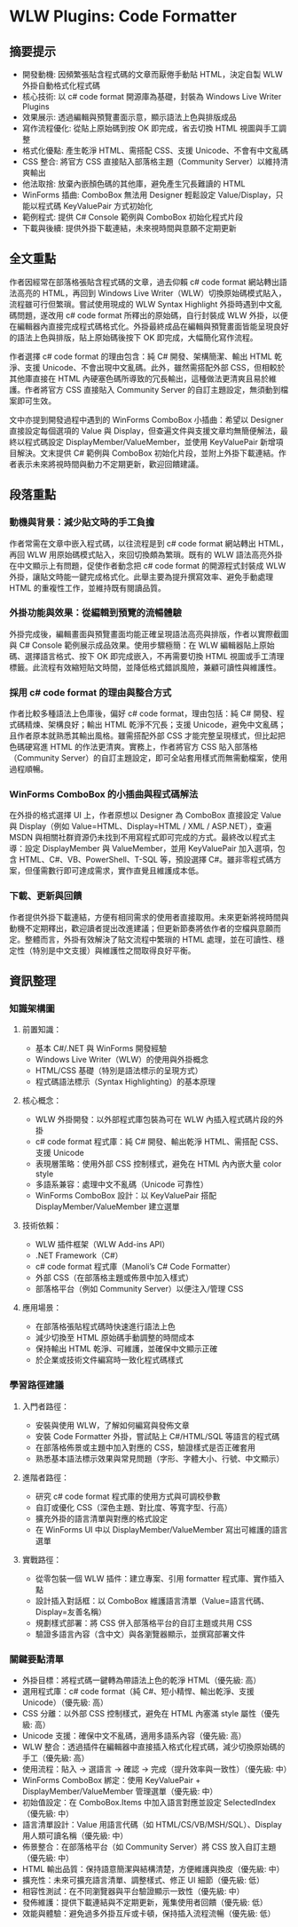 # WLW Plugins: Code Formatter

## 摘要提示
- 開發動機: 因頻繁張貼含程式碼的文章而厭倦手動貼 HTML，決定自製 WLW 外掛自動格式化程式碼
- 核心技術: 以 c# code format 開源庫為基礎，封裝為 Windows Live Writer Plugins
- 效果展示: 透過編輯與預覽畫面示意，顯示語法上色與排版成品
- 寫作流程優化: 從貼上原始碼到按 OK 即完成，省去切換 HTML 視圖與手工調整
- 格式化優點: 產生乾淨 HTML、需搭配 CSS、支援 Unicode、不會有中文亂碼
- CSS 整合: 將官方 CSS 直接貼入部落格主題（Community Server）以維持清爽輸出
- 他法取捨: 放棄內嵌顏色碼的其他庫，避免產生冗長難讀的 HTML
- WinForms 插曲: ComboBox 無法用 Designer 輕鬆設定 Value/Display，只能以程式碼 KeyValuePair 方式初始化
- 範例程式: 提供 C# Console 範例與 ComboBox 初始化程式片段
- 下載與後續: 提供外掛下載連結，未來視時間與意願不定期更新

## 全文重點
作者因經常在部落格張貼含程式碼的文章，過去仰賴 c# code format 網站轉出語法高亮的 HTML，再回到 Windows Live Writer（WLW）切換原始碼模式貼入，流程雖可行但繁瑣。嘗試使用現成的 WLW Syntax Highlight 外掛時遇到中文亂碼問題，遂改用 c# code format 所釋出的原始碼，自行封裝成 WLW 外掛，以便在編輯器內直接完成程式碼格式化。外掛最終成品在編輯與預覽畫面皆能呈現良好的語法上色與排版，貼上原始碼後按下 OK 即完成，大幅簡化寫作流程。

作者選擇 c# code format 的理由包含：純 C# 開發、架構簡潔、輸出 HTML 乾淨、支援 Unicode、不會出現中文亂碼。此外，雖然需搭配外部 CSS，但相較於其他庫直接在 HTML 內硬塞色碼所導致的冗長輸出，這種做法更清爽且易於維護。作者將官方 CSS 直接貼入 Community Server 的自訂主題設定，無須動到檔案即可生效。

文中亦提到開發過程中遇到的 WinForms ComboBox 小插曲：希望以 Designer 直接設定每個選項的 Value 與 Display，但查遍文件與支援文章均無簡便解法，最終以程式碼設定 DisplayMember/ValueMember，並使用 KeyValuePair 新增項目解決。文末提供 C# 範例與 ComboBox 初始化片段，並附上外掛下載連結。作者表示未來將視時間與動力不定期更新，歡迎回饋建議。

## 段落重點
### 動機與背景：減少貼文時的手工負擔
作者常需在文章中嵌入程式碼，以往流程是到 c# code format 網站轉出 HTML，再回 WLW 用原始碼模式貼入，來回切換頗為繁瑣。既有的 WLW 語法高亮外掛在中文顯示上有問題，促使作者動念把 c# code format 的開源程式封裝成 WLW 外掛，讓貼文時能一鍵完成格式化。此舉主要為提升撰寫效率、避免手動處理 HTML 的重複性工作，並維持既有閱讀品質。

### 外掛功能與效果：從編輯到預覽的流暢體驗
外掛完成後，編輯畫面與預覽畫面均能正確呈現語法高亮與排版，作者以實際截圖與 C# Console 範例展示成品效果。使用步驟極簡：在 WLW 編輯器貼上原始碼、選擇語言格式、按下 OK 即完成嵌入，不再需要切換 HTML 視圖或手工清理標籤。此流程有效縮短貼文時間，並降低格式錯誤風險，兼顧可讀性與維護性。

### 採用 c# code format 的理由與整合方式
作者比較多種語法上色庫後，偏好 c# code format，理由包括：純 C# 開發、程式碼精煉、架構良好；輸出 HTML 乾淨不冗長；支援 Unicode，避免中文亂碼；且作者原本就熟悉其輸出風格。雖需搭配外部 CSS 才能完整呈現樣式，但比起把色碼硬寫進 HTML 的作法更清爽。實務上，作者將官方 CSS 貼入部落格（Community Server）的自訂主題設定，即可全站套用樣式而無需動檔案，使用過程順暢。

### WinForms ComboBox 的小插曲與程式碼解法
在外掛的格式選擇 UI 上，作者原想以 Designer 為 ComboBox 直接設定 Value 與 Display（例如 Value=HTML、Display=HTML / XML / ASP.NET），查遍 MSDN 與相關社群資源仍未找到不用寫程式即可完成的方式。最終改以程式主導：設定 DisplayMember 與 ValueMember，並用 KeyValuePair 加入選項，包含 HTML、C#、VB、PowerShell、T-SQL 等，預設選擇 C#。雖非零程式碼方案，但僅需數行即可達成需求，實作直覺且維護成本低。

### 下載、更新與回饋
作者提供外掛下載連結，方便有相同需求的使用者直接取用。未來更新將視時間與動機不定期釋出，歡迎讀者提出改進建議；但更新節奏將依作者的空檔與意願而定。整體而言，外掛有效解決了貼文流程中繁瑣的 HTML 處理，並在可讀性、穩定性（特別是中文支援）與維護性之間取得良好平衡。

## 資訊整理

### 知識架構圖
1. 前置知識：  
   - 基本 C#/.NET 與 WinForms 開發經驗  
   - Windows Live Writer（WLW）的使用與外掛概念  
   - HTML/CSS 基礎（特別是語法標示的呈現方式）  
   - 程式碼語法標示（Syntax Highlighting）的基本原理

2. 核心概念：  
   - WLW 外掛開發：以外部程式庫包裝為可在 WLW 內插入程式碼片段的外掛  
   - c# code format 程式庫：純 C# 開發、輸出乾淨 HTML、需搭配 CSS、支援 Unicode  
   - 表現層策略：使用外部 CSS 控制樣式，避免在 HTML 內內嵌大量 color style  
   - 多語系兼容：處理中文不亂碼（Unicode 可靠性）  
   - WinForms ComboBox 設計：以 KeyValuePair 搭配 DisplayMember/ValueMember 建立選單

3. 技術依賴：  
   - WLW 插件框架（WLW Add-ins API）  
   - .NET Framework（C#）  
   - c# code format 程式庫（Manoli’s C# Code Formatter）  
   - 外部 CSS（在部落格主題或佈景中加入樣式）  
   - 部落格平台（例如 Community Server）以便注入/管理 CSS

4. 應用場景：  
   - 在部落格張貼程式碼時快速進行語法上色  
   - 減少切換至 HTML 原始碼手動調整的時間成本  
   - 保持輸出 HTML 乾淨、可維護，並確保中文顯示正確  
   - 於企業或技術文件編寫時一致化程式碼樣式

### 學習路徑建議
1. 入門者路徑：  
   - 安裝與使用 WLW，了解如何編寫與發佈文章  
   - 安裝 Code Formatter 外掛，嘗試貼上 C#/HTML/SQL 等語言的程式碼  
   - 在部落格佈景或主題中加入對應的 CSS，驗證樣式是否正確套用  
   - 熟悉基本語法標示效果與常見問題（字形、字體大小、行號、中文顯示）

2. 進階者路徑：  
   - 研究 c# code format 程式庫的使用方式與可調校參數  
   - 自訂或優化 CSS（深色主題、對比度、等寬字型、行高）  
   - 擴充外掛的語言清單與對應的格式設定  
   - 在 WinForms UI 中以 DisplayMember/ValueMember 寫出可維護的語言選單

3. 實戰路徑：  
   - 從零包裝一個 WLW 插件：建立專案、引用 formatter 程式庫、實作插入點  
   - 設計插入對話框：以 ComboBox 維護語言清單（Value=語言代碼、Display=友善名稱）  
   - 規劃樣式部署：將 CSS 併入部落格平台的自訂主題或共用 CSS  
   - 驗證多語言內容（含中文）與各瀏覽器顯示，並撰寫部署文件

### 關鍵要點清單
- 外掛目標：將程式碼一鍵轉為帶語法上色的乾淨 HTML（優先級: 高）
- 選用程式庫：c# code format（純 C#、短小精悍、輸出乾淨、支援 Unicode）（優先級: 高）
- CSS 分離：以外部 CSS 控制樣式，避免在 HTML 內塞滿 style 屬性（優先級: 高）
- Unicode 支援：確保中文不亂碼，適用多語系內容（優先級: 高）
- WLW 整合：透過插件在編輯器中直接插入格式化程式碼，減少切換原始碼的手工（優先級: 高）
- 使用流程：貼入 -> 選語言 -> 確認 -> 完成（提升效率與一致性）（優先級: 中）
- WinForms ComboBox 綁定：使用 KeyValuePair + DisplayMember/ValueMember 管理選單（優先級: 中）
- 初始值設定：在 ComboBox.Items 中加入語言對應並設定 SelectedIndex（優先級: 中）
- 語言清單設計：Value 用語言代碼（如 HTML/CS/VB/MSH/SQL）、Display 用人類可讀名稱（優先級: 中）
- 佈景整合：在部落格平台（如 Community Server）將 CSS 放入自訂主題（優先級: 中）
- HTML 輸出品質：保持語意簡潔與結構清楚，方便維護與換皮（優先級: 中）
- 擴充性：未來可擴充語言清單、調整樣式、修正 UI 細節（優先級: 低）
- 相容性測試：在不同瀏覽器與平台驗證顯示一致性（優先級: 中）
- 發佈維護：提供下載連結與不定期更新，蒐集使用者回饋（優先級: 低）
- 效能與體驗：避免過多外掛互斥或卡頓，保持插入流程流暢（優先級: 低）
